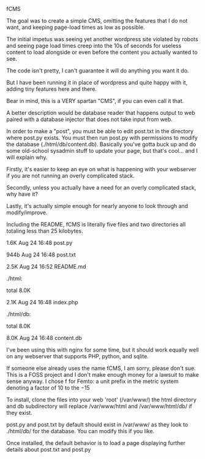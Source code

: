 fCMS

The goal was to create a simple CMS, omitting the features that I do not
want, and keeping page-load times as low as possible.

The initial impetus was seeing yet another wordpress site violated by robots
and seeing page load times creep into the 10s of seconds for useless content
to load alongside or even before the content you actually wanted to see.

The code isn't pretty, I can't guarantee it will do anything you want it do.

But I have been running it in place of wordpress and quite happy with it,
adding tiny features here and there.

Bear in mind, this is a VERY spartan "CMS", if you can even call it that.

A better description would be database reader that happens output to web
paired with a database injector that does not take input from web.

In order to make a "post", you must be able to edit post.txt in the directory
where post.py exists.  You must then run post.py with permissions to modify
the database (./html/db/content.db).  Basically you've gotta buck up and do
some old-school sysadmin stuff to update your page, but that's cool... and I
will explain why.

Firstly, it's easier to keep an eye on what is happening with your webserver
if you are not running an overly complicated stack.

Secondly, unless you actually have a need for an overly complicated stack,
why have it?

Lastly, it's actually simple enough for nearly anyone to look through and
modify/improve.

Including the README, fCMS is literally five files and two directories all
totaling less than 25 kilobytes.


1.6K Aug 24 16:48 post.py

944b Aug 24 16:48 post.txt

2.5K Aug 24 16:52 README.md


./html:

total 8.0K

2.1K Aug 24 16:48 index.php


./html/db:

total 8.0K

8.0K Aug 24 16:48 content.db


I've been using this with nginx for some time, but it should work equally well
on any webserver that supports PHP, python, and sqlite.

If someone else already uses the name fCMS, I am sorry, please don't sue.
This is a FOSS project and I don't make enough money for a lawsuit to make
sense anyway.  I chose f for Femto: a unit prefix in the metric system denoting 
a factor of 10 to the −15

To install, clone the files into your web 'root' (/var/www/)  the html directory
and db subdirectory will replace /var/www/html and /var/www/html/db/ if they exist.

post.py and post.txt by default should exist in /var/www/ as they look to ./html/db/
for the database.  You can modify this if you like.

Once installed, the default behavior is to load a page displaying further details
about post.txt and post.py
